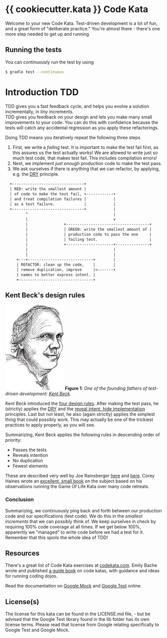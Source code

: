 # {{ cookiecutter.kata }} Code Kata

Welcome to your new Code Kata.  Test-driven development is a lot of fun, and a
great form of "deliberate practice."  You're almost there - there's
one more step needed to get up and running.

## Running the tests

You can continuously run the test by using

```bash
$ gradle test --continuous
```

# Introduction TDD

TDD gives you a fast feedback cycle, and helps you evolve a
solution incrementally, in _tiny_ increments.  
TDD gives you feedback
on your design and lets you make many small improvements to your
code. You can do this with confidence because the tests will catch any
accidental regression as you apply these refactorings.

Doing TDD means you iteratively repeat the following three steps 

1. First, we write a _failing_ test. It is important to make the test fail first, as this assures us the test actually works! We are allowed to write just so much test code, that makes test fail. This includes compilation errors!
2. Next, we implement _just enough_ production code to make the test pass.
3. We ask ourselves if there is anything that we can refactor, by applying, e.g. the [DRY](https://en.wikipedia.org/wiki/Don%27t_repeat_yourself) principle.

```                                 
  +--------------------------------+
  | RED: write the smallest amount |
  | of code to make the test fail, +------------+
  | and treat compilation failures |            |
  | as a test failure.             |            |
  +--------------------------------+            |
         ^                                      |
         |                                      v
         |                +-------------------------------------+
         |                | GREEN: write the smallest amount of |
         |                | production code to pass the one     |
         |                | failing test.                       |
         |                +---------------------+---------------+
         |                                      |
         |                                      |
     +---+-----------------------------+        |
     | REFACTOR: clean up the code,    |        |
     | remove duplication, improve     |<-------+
     | names to better express intent. |
     +---------------------------------+
```

## Kent Beck's design rules

![Kent Beck](./assets/kent_beck.png)
**Figure 1**: _One of the founding fathers of test-driven development: [Kent Beck](https://en.wikipedia.org/wiki/Kent_Beck)._

Kent Beck introduced the [four design rules](https://martinfowler.com/bliki/BeckDesignRules.html). After making the test pass, he (strictly) applies the [DRY](https://en.wikipedia.org/wiki/Don%27t_repeat_yourself) and the [reveal intent, hide implementation](https://dev.to/codingunicorn/reveal-intent-hide-implementation-42lc) principles. Last but not least, he also (again strictly) applies the simplest thing that could possibly work. This may actually be one of the trickiest practices to apply properly, as you will see.

Summarizing, Kent Beck applies the following rules in descending order of priority:

- Passes the tests
- Reveals intention
- No duplication
- Fewest elements

These are described very well by Joe Rainsberger
[here](http://blog.jbrains.ca/permalink/the-four-elements-of-simple-design)
and
[here](http://blog.thecodewhisperer.com/permalink/putting-an-age-old-battle-to-rest/). Corey
Haines wrote an [excellent, small
book](https://leanpub.com/4rulesofsimpledesign) on the subject based
on his observations running the Game Of Life Kata over many code
retreats.

### Conclusion 

Summarizing, we continuously ping back and forth between our production code and our specifications (test code). We do this in the _smallest increments_ that we can possibly think of. We keep ourselves in check by requiring 100% code coverage at all times. If we get below 100%, apparently we "managed" to write code before we had a test for it. Remember that this spoils the whole idea of TDD!

## Resources

There's a great list of Code Kata exercises at
[codekata.com](http://codekata.com/). Emily Bache wrote and published
[a guide book](https://leanpub.com/codingdojohandbook) on code katas,
with guidance and ideas for running coding dojos.

Read the documentation on [Google
Mock](https://github.com/google/googletest/tree/master/googlemock/docs/v1_7)
and [Google
Test](https://github.com/google/googletest/tree/master/googletest/docs)
online.

## License(s)

The license for this kata can be found in the LICENSE.md file, - but
be advised that the Google Test library found in the lib folder has
its own license terms. Please read that license from Google relating
specifically to Google Test and Google Mock.
